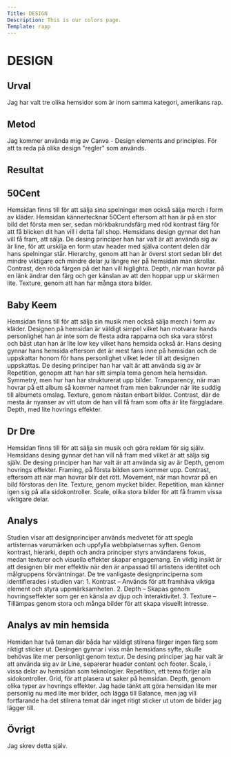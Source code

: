 ```yaml
---
Title: DESIGN
Description: This is our colors page.
Template: rapp
---
```


# DESIGN

Urval
-----------------------

Jag har valt tre olika hemsidor som är inom samma kategori, amerikans rap.

Metod
-----------------------

Jag kommer använda mig av Canva - Design elements and principles. För att ta reda på olika design "regler" som används.

Resultat
-----------------------

50Cent
-----------------------

Hemsidan finns till för att sälja sina spelningar men också sälja merch i form av kläder. Hemsidan kännertecknar 50Cent eftersom att han är på en stor bild det första men ser, sedan mörkbakrundsfärg med röd kontrast färg för att få blicken dit han vill i detta fall shop. Hemsidans design gynnar det han vill få fram, att sälja. De desing principer han har valt är att använda sig av är line, för att urskilja en form utav header med själva content delen där hans spelningar står. Hierarchy, genom att han är överst stort sedan blir det mindre viktigare och mindre delar ju längre ner på hemsidan man skrollar. Contrast, den röda färgen på det han vill higlighta. Depth, när man hovrar på en länk ändrar den färg och ger känslan av att den hoppar upp ur skärmen lite. Texture, genom att han har många stora bilder. 

Baby Keem
-----------------------

Hemsidan finns till för att sälja sin musik men också sälja merch i form av kläder. Designen på hemsidan är väldigt simpel vilket han motvarar hands personlighet han är inte som de flesta adra rapparna och ska vara störst och bäst utan han är lite low key vilket hans hemsida också är. Hans desing gynnar hans hemsida eftersom det är mest fans inne på hemsidan och de uppskattar honom för hans personlighet vilket leder till att designen uppskattas. De desing principer han har valt är att använda sig av är Repetition, genopm att han har sitt simpla tema genom hela hemsidan. Symmetry, men hur han har strukturerat upp bilder. Transparency, när man hovrar på ett album så kommer namnet fram men bakrunder när lite suddig till albumets omslag. Texture, genom nästan enbart bilder. Contrast, där de mesta är nyanser av vitt utom de han vill få fram som ofta är lite färggladare. Depth, med lite hovrings effekter.

Dr Dre
-----------------------

Hemsidan finns till för att sälja sin musik och göra reklam för sig själv. Hemsidans desing gynnar det han vill nå fram med vilket är att sälja sig själv. De desing principer han har valt är att använda sig av är Depth, genom hovrings effekter. Framing, på första bilden som kommer upp. Contrast, eftersom att när man hovrar blir det rött. Movement, när man hovrar på en bild förstoras den lite. Texture, genom mycket bilder. Repetition, man känner igen sig på alla sidokontroller. Scale, olika stora bilder för att få framm vissa viktigare delar.

Analys
-----------------------

Studien visar att designprinciper används medvetet för att spegla artisternas varumärken och uppfylla webbplatsernas syften. Genom kontrast, hierarki, depth och andra principer styrs användarens fokus, medan texturer och visuella effekter skapar engagemang. En viktig insikt är att designen blir mer effektiv när den är anpassad till artistens identitet och målgruppens förväntningar. De tre vanligaste designprinciperna som identifierades i studien var:
	1.	Kontrast – Används för att framhäva viktiga element och styra uppmärksamheten.
	2.	Depth – Skapas genom hovringseffekter som ger en känsla av djup och interaktivitet.
	3.	Texture – Tillämpas genom stora och många bilder för att skapa visuellt intresse.

Analys av min hemsida
-----------------------

Hemidan har två teman där båda har väldigt stilrena färger ingen färg som riktigt sticker ut. Desingen gynnar i viss mån hemsidans syfte, skulle behövas lite mer personligt genom textur. De desing principer jag har valt är att använda sig av är Line, separerar header content och footer. Scale, i vissa delar av hemsidan som teknologier. Repetition, ett tema förljer alla sidokontroller. Grid, för att plasera ut saker på hemsidan. Depth, genom olika typer av hovrings effekter. Jag hade tänkt att göra hemsidan lite mer personlig nu med lite mer bilder, och lägga till Balance, men jag vill fortfarande ha det stilrena temat där inget ritigt sticker ut utom de bilder jag lägger till.

Övrigt
-----------------------

Jag skrev detta själv.
